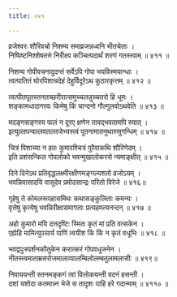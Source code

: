 ```yaml
---
title: ०४१

---
```

<div class="audioEmbed"  caption="सीतालक्ष्मी-वाचनम्" src="https://sanskritdocuments.org/sites/completenarayaneeyam/SoundFiles/041/041_01.mp3"></div>


व्रजेश्वरः शौरिवचो निशम्य समाव्रजन्नध्वनि भीतचेताः ।  
निष्पिष्टनिश्शेषतरुं निरीक्ष्य कञ्चित्पदार्थं शरणं गतस्त्वाम् ॥ ४११ ॥

<div class="audioEmbed"  caption="सीतालक्ष्मी-वाचनम्" src="https://sanskritdocuments.org/sites/completenarayaneeyam/SoundFiles/041/041_02.mp3"></div>


निशम्य गोपीवचनादुदन्तं सर्वेऽपि गोपा भयविस्मयान्धाः ।  
त्वत्पातितं घोरपिशाचदेहं देहुर्विदूरेऽथ कुठारकृत्तम् ॥ ४१२ ॥

<div class="audioEmbed"  caption="सीतालक्ष्मी-वाचनम्" src="https://sanskritdocuments.org/sites/completenarayaneeyam/SoundFiles/041/041_03.mp3"></div>


त्वत्पीतपूतस्तनतच्छरीरात्समुच्चलन्नुच्चतरो हि धूमः ।  
शङ्कामधादागरवः किमेषु किं चान्दनो गौल्गुलवोऽथवेति ॥ ४१३ ॥

<div class="audioEmbed"  caption="सीतालक्ष्मी-वाचनम्" src="https://sanskritdocuments.org/sites/completenarayaneeyam/SoundFiles/041/041_04.mp3"></div>


मदङ्गसङ्गस्य फलं न दूरए क्षणेन तावद्भवतामपि स्यात् ।  
इत्युल्लपन्वल्लवतल्लजेभ्यस्त्वं पूतनामातनुथास्सुगन्धिम् ॥ ४१४ ॥

<div class="audioEmbed"  caption="सीतालक्ष्मी-वाचनम्" src="https://sanskritdocuments.org/sites/completenarayaneeyam/SoundFiles/041/041_05.mp3"></div>


चित्रं पिशाच्या न हतः कुमारश्चित्रं पुरैवाकथि शौरिणेदम् ।  
इति प्रशंसन्किल गोपलोको भवन्मुखालोकरसे न्यमाङ्क्षीत् ॥ ४१५ ॥

<div class="audioEmbed"  caption="सीतालक्ष्मी-वाचनम्" src="https://sanskritdocuments.org/sites/completenarayaneeyam/SoundFiles/041/041_06.mp3"></div>


दिने दिनेऽथ प्रतिवृद्धलक्ष्मीरक्षीणमङ्गल्यशतो व्रजोऽयम् ।  
भवन्निवासादयि वासुदेव प्रमोदसान्द्रः परितो विरेजे ॥ ४१६॥

<div class="audioEmbed"  caption="सीतालक्ष्मी-वाचनम्" src="https://sanskritdocuments.org/sites/completenarayaneeyam/SoundFiles/041/041_07.mp3"></div>


गृहेषु ते कोमलरूपहासमिथः कथासङ्कुलिताः कमन्यः ।  
वृत्तेषु कृत्येषु भवन्निरीक्षासमागताः प्रत्यहमत्यनन्दन् ॥ ४१७ ॥

<div class="audioEmbed"  caption="सीतालक्ष्मी-वाचनम्" src="https://sanskritdocuments.org/sites/completenarayaneeyam/SoundFiles/041/041_08.mp3"></div>


अहो कुमारो मयि दत्तदृष्टिः स्मितः कृतं मां प्रति वत्सकेन ।  
एह्येहि मामित्युपसार्य पाणिं त्वयीश किं किं न कृतं वधूभिः ॥ ४१८ ॥

<div class="audioEmbed"  caption="सीतालक्ष्मी-वाचनम्" src="https://sanskritdocuments.org/sites/completenarayaneeyam/SoundFiles/041/041_09.mp3"></div>


भवद्वपुःस्पर्शनकौतुकेन करात्करं गोपवधूजनेन ।  
नीतस्त्वमाताम्रसरोजमालाव्यालम्बिलोलम्बतुलामलासीः ॥ ४१९॥

<div class="audioEmbed"  caption="सीतालक्ष्मी-वाचनम्" src="https://sanskritdocuments.org/sites/completenarayaneeyam/SoundFiles/041/041_10.mp3"></div>


निपाययन्ती स्तनमङ्कगं त्वां विलोकयन्ती वदनं हसन्ती ।  
दशां यशोदा कतमान्न्न भेजे स तादृशः पाहि हरे गदान्माम् ॥ ४११० ॥